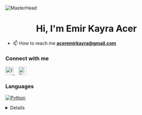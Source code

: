 ![MasterHead](https://art.pixilart.com/16c3630a9147a08.gif)
<h1 align="center">Hi, I'm Emir Kayra Acer</h1>

- 📫 How to reach me **aceremirkayra@gmail.com**

### Connect with me
<p align="left">
  <a href="https://instagram.com/KULLANICI_ADIN" target="_blank">
    <img src="https://cdn.jsdelivr.net/gh/simple-icons/simple-icons/icons/instagram.svg" alt="Instagram" width="25" height="25">
  </a>
  &nbsp;&nbsp;
  <a href="https://x.com/KULLANICI_ADIN" target="_blank">
    <img src="https://cdn.jsdelivr.net/gh/simple-icons/simple-icons/icons/x.svg" alt="X" width="25" height="25">
  </a>
</p>


### Languages 
 [![Python](https://img.shields.io/badge/python-black?style=for-the-badge&logo=python)](https://github.com/Fronarr) 
<details> 
 
 <p align="center"> 
   <a href="https://github.com/Fronarr"> 
     <img src="http://github-profile-summary-cards.vercel.app/api/cards/profile-details?username=Fronarr&theme=transparent" /> 
   </a> 
   <a href="https://github.com/Fronarr"> 
     <img  

  <a href="https://github.com/Fronarr"> 
     <img src="https://github-readme-streak-stats.herokuapp.com/?user=Fronarr&hide_border=true&card_width=338&theme=transparent" /> 
   </a> 
   <a href="https://github.com/Fronarr"> 
     <img src="http://github-profile-summary-cards.vercel.app/api/cards/stats?username=Fronarr&theme=transparent" /> 
   </a>

 



   


